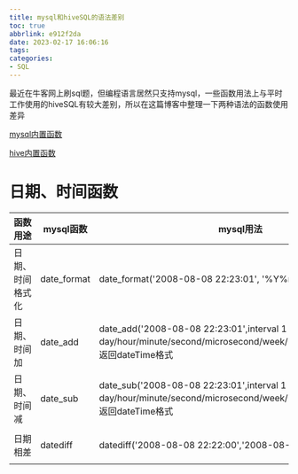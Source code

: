 ```yaml
---
title: mysql和hiveSQL的语法差别
toc: true
abbrlink: e912f2da
date: 2023-02-17 16:06:16
tags:
categories:
- SQL
---
```

最近在牛客网上刷sql题，但编程语言居然只支持mysql，一些函数用法上与平时工作使用的hiveSQL有较大差别，所以在这篇博客中整理一下两种语法的函数使用差异

[mysql内置函数]()

[hive内置函数](https://cwiki.apache.org/confluence/display/Hive/LanguageManual+UDF?spm=a2c4g.11186623.0.0.3c267254Ka3fUh#LanguageManualUDF-get_json_object)

# 日期、时间函数
| 函数用途 | mysql函数 | mysql用法 | hive函数 | hiveSQL用法 | 
| --- | --- | --- | --- | --- |
| 日期、时间格式化 | date_format | date_format('2008-08-08 22:23:01', '%Y%m%d%H%i%s') | date_format | date_format('2008-08-08 22:23:01', 'yyyyMMddHHmmss') | 
| 日期、时间加 | date_add | date_add('2008-08-08 22:23:01',interval 1 day/hour/minute/second/microsecond/week/month/quarter/year)，返回dateTime格式 | date_add | date_add('2008-08-08 22:23:01',1)，只加days，返回date格式 | 
| 日期、时间减 | date_sub | date_sub('2008-08-08 22:23:01',interval 1 day/hour/minute/second/microsecond/week/month/quarter/year)，返回dateTime格式 | date_sub | date_sub('2008-08-08 22:23:01',1)，只加days，返回date格式 | 
| 日期相差 | datediff | datediff('2008-08-08 22:22:00','2008-08-07 22:23:00') | datediff | datediff('2008-08-08 22:22:00','2008-08-07 22:23:00') | 








